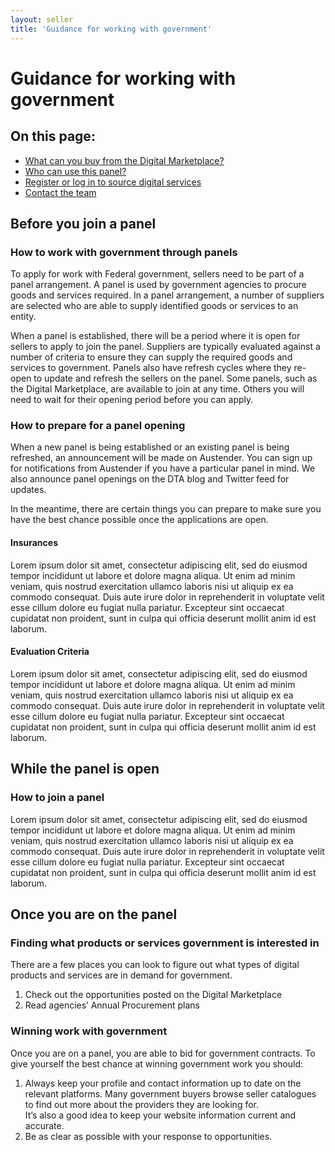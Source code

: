 ```yaml
---
layout: seller
title: 'Guidance for working with government'
---
```



# Guidance for working with government

<nav class="au-inpage-nav-links" aria-label="in page navigation">
  <h2 class="au-inpage-nav-links__heading">On this page:</h2>
  <ul class="au-link-list">
    <li><a href="#section1">What can you buy from the Digital Marketplace?</a></li>
    <li><a href="#section2">Who can use this panel?</a></li>
    <li><a href="#section3">Register or log in to source digital services</a></li>
    <li><a href="#section4">Contact the team</a></li>
  </ul>
</nav>

## Before you join a panel

### How to work with government through panels
To apply for work with Federal government, sellers need to be part of a panel arrangement. A panel is used by government agencies to procure goods and services required. In a panel arrangement, a number of suppliers are selected who are able to supply identified goods or services to an entity.

When a panel is established, there will be a period where it is open for sellers to apply to join the panel. Suppliers are typically evaluated against a number of criteria to ensure they can supply the required goods and services to government. Panels also have refresh cycles where they re-open to update and refresh the sellers on the panel. Some panels, such as the Digital Marketplace, are available to join at any time. Others you will need to wait for their opening period before you can apply.

### How to prepare for a panel opening
When a new panel is being established or an existing panel is being refreshed, an announcement will be made on Austender. You can sign up for notifications from Austender if you have a particular panel in mind. We also announce panel openings on the DTA blog and Twitter feed for updates.

In the meantime, there are certain things you can prepare to make sure you have the best chance possible once the applications are open.

#### Insurances

Lorem ipsum dolor sit amet, consectetur adipiscing elit, sed do eiusmod tempor incididunt ut labore et dolore magna aliqua. Ut enim ad minim veniam, quis nostrud exercitation ullamco laboris nisi ut aliquip ex ea commodo consequat. Duis aute irure dolor in reprehenderit in voluptate velit esse cillum dolore eu fugiat nulla pariatur. Excepteur sint occaecat cupidatat non proident, sunt in culpa qui officia deserunt mollit anim id est laborum.

#### Evaluation Criteria

Lorem ipsum dolor sit amet, consectetur adipiscing elit, sed do eiusmod tempor incididunt ut labore et dolore magna aliqua. Ut enim ad minim veniam, quis nostrud exercitation ullamco laboris nisi ut aliquip ex ea commodo consequat. Duis aute irure dolor in reprehenderit in voluptate velit esse cillum dolore eu fugiat nulla pariatur. Excepteur sint occaecat cupidatat non proident, sunt in culpa qui officia deserunt mollit anim id est laborum.

## While the panel is open

### How to join a panel

Lorem ipsum dolor sit amet, consectetur adipiscing elit, sed do eiusmod tempor incididunt ut labore et dolore magna aliqua. Ut enim ad minim veniam, quis nostrud exercitation ullamco laboris nisi ut aliquip ex ea commodo consequat. Duis aute irure dolor in reprehenderit in voluptate velit esse cillum dolore eu fugiat nulla pariatur. Excepteur sint occaecat cupidatat non proident, sunt in culpa qui officia deserunt mollit anim id est laborum.

## Once you are on the panel

### Finding what products or services government is interested in

There are a few places you can look to figure out what types of digital products and services are in demand for government.
1. Check out the opportunities posted on the Digital Marketplace
2. Read agencies’ Annual Procurement plans

### Winning work with government
Once you are on a panel, you are able to bid for government contracts. To give yourself the best chance at winning government work you should:
1. Always keep your profile and contact information up to date on the relevant platforms. Many government buyers browse seller catalogues to find out more about the providers they are looking for.  
It’s also a good idea to keep your website information current and accurate.
2. Be as clear as possible with your response to opportunities.
